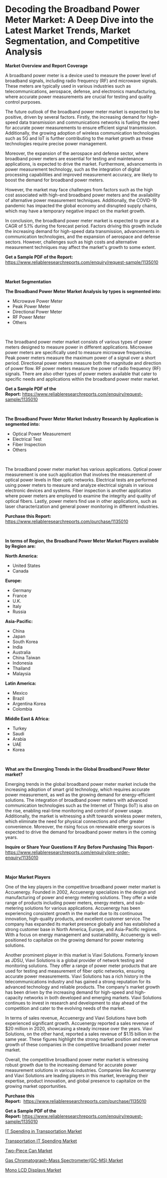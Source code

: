 <p><h1>Decoding the Broadband Power Meter Market: A Deep Dive into the Latest Market Trends, Market Segmentation, and Competitive Analysis</h1></p><p><strong>Market Overview and Report Coverage</strong></p>
<p><p>A broadband power meter is a device used to measure the power level of broadband signals, including radio frequency (RF) and microwave signals. These meters are typically used in various industries such as telecommunications, aerospace, defense, and electronics manufacturing, where accurate power measurements are crucial for testing and quality control purposes.</p><p>The future outlook of the broadband power meter market is expected to be positive, driven by several factors. Firstly, the increasing demand for high-speed data transmission and communications networks is fueling the need for accurate power measurements to ensure efficient signal transmission. Additionally, the growing adoption of wireless communication technologies such as 5G and IoT is further contributing to the market growth as these technologies require precise power management.</p><p>Moreover, the expansion of the aerospace and defense sector, where broadband power meters are essential for testing and maintenance applications, is expected to drive the market. Furthermore, advancements in power measurement technology, such as the integration of digital processing capabilities and improved measurement accuracy, are likely to boost the demand for broadband power meters.</p><p>However, the market may face challenges from factors such as the high cost associated with high-end broadband power meters and the availability of alternative power measurement techniques. Additionally, the COVID-19 pandemic has impacted the global economy and disrupted supply chains, which may have a temporary negative impact on the market growth.</p><p>In conclusion, the broadband power meter market is expected to grow at a CAGR of 5.1% during the forecast period. Factors driving this growth include the increasing demand for high-speed data transmission, advancements in communication technologies, and the expansion of aerospace and defense sectors. However, challenges such as high costs and alternative measurement techniques may affect the market's growth to some extent.</p></p>
<p><strong>Get a Sample PDF of the Report:</strong> <a href="https://www.reliableresearchreports.com/enquiry/request-sample/1135010">https://www.reliableresearchreports.com/enquiry/request-sample/1135010</a></p>
<p>&nbsp;</p>
<p><strong>Market Segmentation</strong></p>
<p><strong>The Broadband Power Meter Market Analysis by types is segmented into:</strong></p>
<p><ul><li>Microwave Power Meter</li><li>Peak Power Meter</li><li>Directional Power Meter</li><li>RF Power Meter</li><li>Others</li></ul></p>
<p>&nbsp;</p>
<p><p>The broadband power meter market consists of various types of power meters designed to measure power in different applications. Microwave power meters are specifically used to measure microwave frequencies. Peak power meters measure the maximum power of a signal over a short period. Directional power meters measure both the magnitude and direction of power flow. RF power meters measure the power of radio frequency (RF) signals. There are also other types of power meters available that cater to specific needs and applications within the broadband power meter market.</p></p>
<p><strong>Get a Sample PDF of the Report:</strong>&nbsp;<a href="https://www.reliableresearchreports.com/enquiry/request-sample/1135010">https://www.reliableresearchreports.com/enquiry/request-sample/1135010</a></p>
<p>&nbsp;</p>
<p><strong>The Broadband Power Meter Market Industry Research by Application is segmented into:</strong></p>
<p><ul><li>Optical Power Measurement</li><li>Electrical Test</li><li>Fiber Inspection</li><li>Others</li></ul></p>
<p>&nbsp;</p>
<p><p>The broadband power meter market has various applications. Optical power measurement is one such application that involves the measurement of optical power levels in fiber optic networks. Electrical tests are performed using power meters to measure and analyze electrical signals in various electronic devices and systems. Fiber inspection is another application where power meters are employed to examine the integrity and quality of optical fibers. Lastly, power meters find use in other applications, such as laser characterization and general power monitoring in different industries.</p></p>
<p><strong>Purchase this Report:</strong>&nbsp; <a href="https://www.reliableresearchreports.com/purchase/1135010">https://www.reliableresearchreports.com/purchase/1135010</a></p>
<p>&nbsp;</p>
<p><strong>In terms of Region, the Broadband Power Meter Market Players available by Region are:</strong></p>
<p>
    <p> <strong> North America: </strong>
        <ul>
            <li>United States</li>
            <li>Canada</li>
        </ul>
        </p> 
    <p> <strong> Europe: </strong>
        <ul>
            <li>Germany</li>
            <li>France</li>
            <li>U.K.</li>
            <li>Italy</li>
            <li>Russia</li>
        </ul>
        </p> 
    <p> <strong> Asia-Pacific: </strong>
        <ul>
            <li>China</li>
            <li>Japan</li>
            <li>South Korea</li>
            <li>India</li>
            <li>Australia</li>
            <li>China Taiwan</li>
            <li>Indonesia</li>
            <li>Thailand</li>
            <li>Malaysia</li>
        </ul>
        </p> 
    <p> <strong> Latin America: </strong>
        <ul>
            <li>Mexico</li>
            <li>Brazil</li>
            <li>Argentina Korea</li>
            <li>Colombia</li>
        </ul>
        </p> 
    <p> <strong> Middle East & Africa: </strong>
        <ul>
            <li>Turkey</li>
            <li>Saudi</li>
            <li>Arabia</li>
            <li>UAE</li>
            <li>Korea</li>
        </ul>
    </p>
    </p>
<p>&nbsp;</p>
<p><strong>What are the Emerging Trends in the Global Broadband Power Meter market?</strong></p>
<p><p>Emerging trends in the global broadband power meter market include the increasing adoption of smart grid technology, which requires accurate power measurement, as well as the growing demand for energy-efficient solutions. The integration of broadband power meters with advanced communication technologies such as the Internet of Things (IoT) is also on the rise, enabling real-time monitoring and control of power usage. Additionally, the market is witnessing a shift towards wireless power meters, which eliminate the need for physical connections and offer greater convenience. Moreover, the rising focus on renewable energy sources is expected to drive the demand for broadband power meters in the coming years.</p></p>
<p><strong>Inquire or Share Your Questions If Any Before Purchasing This Report</strong>- <a href="https://www.reliableresearchreports.com/enquiry/pre-order-enquiry/1135010">https://www.reliableresearchreports.com/enquiry/pre-order-enquiry/1135010</a></p>
<p>&nbsp;</p>
<p><strong>Major Market Players</strong></p>
<p><p>One of the key players in the competitive broadband power meter market is Accuenergy. Founded in 2002, Accuenergy specializes in the design and manufacturing of power and energy metering solutions. They offer a wide range of products including power meters, energy meters, and sub-metering solutions for various applications. Accuenergy has been experiencing consistent growth in the market due to its continuous innovation, high-quality products, and excellent customer service. The company has expanded its market presence globally and has established a strong customer base in North America, Europe, and Asia-Pacific regions. With a focus on energy management and sustainability, Accuenergy is well-positioned to capitalize on the growing demand for power metering solutions.</p><p>Another prominent player in this market is Viavi Solutions. Formerly known as JDSU, Viavi Solutions is a global provider of network testing and monitoring solutions. They offer a range of power meter products that are used for testing and measurement of fiber optic networks, ensuring accurate power measurements. Viavi Solutions has a rich history in the telecommunications industry and has gained a strong reputation for its advanced technology and reliable products. The company's market growth has been driven by the increasing demand for high-speed and high-capacity networks in both developed and emerging markets. Viavi Solutions continues to invest in research and development to stay ahead of the competition and cater to the evolving needs of the market.</p><p>In terms of sales revenue, Accuenergy and Viavi Solutions have both experienced significant growth. Accuenergy reported a sales revenue of $20 million in 2020, showcasing a steady increase over the years. Viavi Solutions, on the other hand, reported a sales revenue of $1.15 billion in the same year. These figures highlight the strong market position and revenue growth of these companies in the competitive broadband power meter market.</p><p>Overall, the competitive broadband power meter market is witnessing robust growth due to the increasing demand for accurate power measurement solutions in various industries. Companies like Accuenergy and Viavi Solutions are leading players in this market, leveraging their expertise, product innovation, and global presence to capitalize on the growing market opportunities.</p></p>
<p><strong>Purchase this Report:</strong>&nbsp;&nbsp;<a href="https://www.reliableresearchreports.com/purchase/1135010">https://www.reliableresearchreports.com/purchase/1135010</a></p>
<p></p>
<p><strong>Get a Sample PDF of the Report:</strong>&nbsp;<a href="https://www.reliableresearchreports.com/enquiry/request-sample/1135010">https://www.reliableresearchreports.com/enquiry/request-sample/1135010</a></p>
<p><p><a href="https://github.com/melchekhinf/Market-Research-Report-List-1/blob/main/it-spending-in-transportation-market.md">IT Spending in Transportation Market</a></p><p><a href="https://github.com/sndrkn/Market-Research-Report-List-1/blob/main/transportation-it-spending-market.md">Transportation IT Spending Market</a></p><p><a href="https://medium.com/@allelee654/analyzing-two-piece-can-market-global-industry-perspective-and-forecast-2023-to-2030-c7e1b717e709">Two-Piece Can Market</a></p><p><a href="https://medium.com/@nelljian7548/gas-chromatograph-mass-spectrometer-gc-ms-market-trends-and-market-analysis-forecasted-for-period-493e43ac2869">Gas Chromatograph-Mass Spectrometer(GC-MS) Market</a></p><p><a href="https://www.linkedin.com/pulse/decoding-mono-lcd-displays-market-deep-dive-latest-trends/">Mono LCD Displays Market</a></p></p>